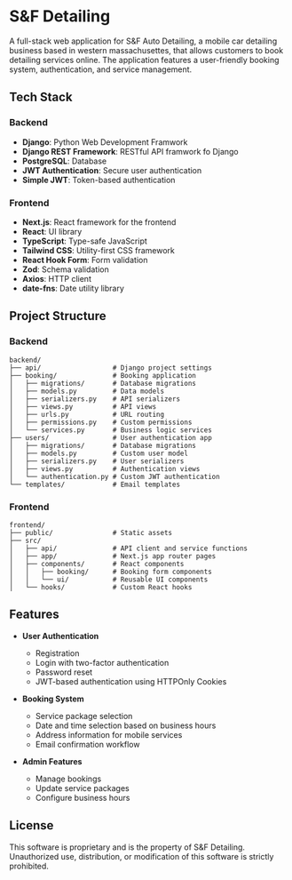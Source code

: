 # S&F Detailing

A full-stack web application for S&F Auto Detailing, a mobile car detailing business based in western massachusettes, that allows customers to book detailing services online. The application features a user-friendly booking system, authentication, and service management.

## Tech Stack

### Backend
- **Django**: Python Web Development Framwork
- **Django REST Framework**: RESTful API framwork fo Django
- **PostgreSQL**: Database
- **JWT Authentication**: Secure user authentication
- **Simple JWT**: Token-based authentication

### Frontend
- **Next.js**: React framework for the frontend
- **React**: UI library
- **TypeScript**: Type-safe JavaScript
- **Tailwind CSS**: Utility-first CSS framework
- **React Hook Form**: Form validation
- **Zod**: Schema validation
- **Axios**: HTTP client
- **date-fns**: Date utility library

## Project Structure

### Backend

```
backend/
├── api/                  # Django project settings
├── booking/              # Booking application
│   ├── migrations/       # Database migrations
│   ├── models.py         # Data models
│   ├── serializers.py    # API serializers
│   ├── views.py          # API views
│   ├── urls.py           # URL routing
│   ├── permissions.py    # Custom permissions
│   └── services.py       # Business logic services
├── users/                # User authentication app
│   ├── migrations/       # Database migrations
│   ├── models.py         # Custom user model
│   ├── serializers.py    # User serializers
│   ├── views.py          # Authentication views
│   └── authentication.py # Custom JWT authentication
└── templates/            # Email templates
```

### Frontend

```
frontend/
├── public/               # Static assets
├── src/
│   ├── api/              # API client and service functions
│   ├── app/              # Next.js app router pages
│   ├── components/       # React components
│   │   ├── booking/      # Booking form components
│   │   └── ui/           # Reusable UI components
│   └── hooks/            # Custom React hooks
```

## Features

- **User Authentication**
  - Registration
  - Login with two-factor authentication
  - Password reset
  - JWT-based authentication using HTTPOnly Cookies

- **Booking System**
  - Service package selection
  - Date and time selection based on business hours
  - Address information for mobile services
  - Email confirmation workflow

- **Admin Features**
  - Manage bookings
  - Update service packages
  - Configure business hours


## License

This software is proprietary and is the property of S&F Detailing. Unauthorized use, distribution, or modification of this software is strictly prohibited.
